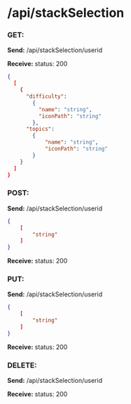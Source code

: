 # **/api/stackSelection**
<!-- ! ADD ROUTE DESCRIPTION HERE -->

### GET: 
**Send:** 
/api/stackSelection/userid

**Receive:** status: 200
```JSON
{
  [
    {
      "difficulty": 
        {
          "name": "string",
          "iconPath": "string"
        }, 
      "topics": 
        {
            "name": "string",
            "iconPath": "string"
        }
    }
  ] 
}
```

### POST: 

**Send:** 
/api/stackSelection/userid
```JSON
{
    [
        "string"
    ]
}
```

**Receive:** status: 200


### PUT:

**Send:** 
/api/stackSelection/userid
```JSON
{
    [
        "string"
    ]
}
```

**Receive:** status: 200


### DELETE: 

**Send:** 
/api/stackSelection/userid


**Receive:** status: 200